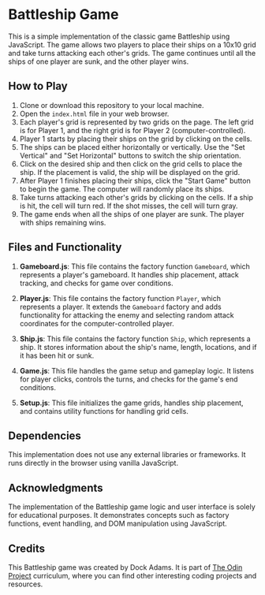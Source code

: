 # Battleship Game

This is a simple implementation of the classic game Battleship using JavaScript. The game allows two players to place their ships on a 10x10 grid and take turns attacking each other's grids. The game continues until all the ships of one player are sunk, and the other player wins.

## How to Play

1. Clone or download this repository to your local machine.
2. Open the `index.html` file in your web browser.
3. Each player's grid is represented by two grids on the page. The left grid is for Player 1, and the right grid is for Player 2 (computer-controlled).
4. Player 1 starts by placing their ships on the grid by clicking on the cells.
5. The ships can be placed either horizontally or vertically. Use the "Set Vertical" and "Set Horizontal" buttons to switch the ship orientation.
6. Click on the desired ship and then click on the grid cells to place the ship. If the placement is valid, the ship will be displayed on the grid.
7. After Player 1 finishes placing their ships, click the "Start Game" button to begin the game. The computer will randomly place its ships.
8. Take turns attacking each other's grids by clicking on the cells. If a ship is hit, the cell will turn red. If the shot misses, the cell will turn gray.
9. The game ends when all the ships of one player are sunk. The player with ships remaining wins.

## Files and Functionality

1. **Gameboard.js**: This file contains the factory function `Gameboard`, which represents a player's gameboard. It handles ship placement, attack tracking, and checks for game over conditions.

2. **Player.js**: This file contains the factory function `Player`, which represents a player. It extends the `Gameboard` factory and adds functionality for attacking the enemy and selecting random attack coordinates for the computer-controlled player.

3. **Ship.js**: This file contains the factory function `Ship`, which represents a ship. It stores information about the ship's name, length, locations, and if it has been hit or sunk.

4. **Game.js**: This file handles the game setup and gameplay logic. It listens for player clicks, controls the turns, and checks for the game's end conditions.

5. **Setup.js**: This file initializes the game grids, handles ship placement, and contains utility functions for handling grid cells.

## Dependencies

This implementation does not use any external libraries or frameworks. It runs directly in the browser using vanilla JavaScript.

## Acknowledgments

The implementation of the Battleship game logic and user interface is solely for educational purposes. It demonstrates concepts such as factory functions, event handling, and DOM manipulation using JavaScript.

## Credits

This Battleship game was created by Dock Adams. It is part of [The Odin Project](https://www.theodinproject.com/) curriculum, where you can find other interesting coding projects and resources.
